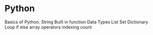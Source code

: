 # Python
Basics of Python.
String
Built in function
Data Types
List
Set
Dictionary
Loop
if else
array
operators
indexing
count